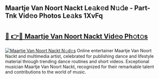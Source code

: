 ## Maartje Van Noort Nackt Le𝚊k𝚎d N𝚞𝚍e - Part-Tnk Vid𝚎o Photos Le𝚊ks 1XvFq

# <h2><a href="http://fb1u4j.evod.top/?m=Maartje+Van+Noort+Nackt">🔗 👉🔴 Maartje Van Noort Nackt Vid𝚎o Ph𝚘t𝚘s</a></h2>

[![Maartje Van Noort Nackt N𝚞d𝚎s](https://i.imgur.com/8V9OHl7.gif)](http://fb1u4j.evod.top/?m=Maartje+Van+Noort+Nackt)
Online entertainer Maartje Van Noort Nackt and multimedia artist, celebrated for publishing dance and lifestyle material through trending dance routines and short videos. Exceptional musician Maartje Van Noort Nackt, recognized for their remarkable talent and contributions to the world of music. 

